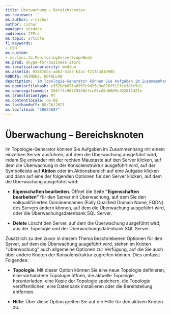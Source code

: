 ```yaml
---
title: Überwachung – Bereichsknoten
ms.reviewer: ''
ms.author: v-cichur
author: cichur
manager: serdars
audience: ITPro
ms.topic: article
f1.keywords:
- CSH
ms.custom:
- ms.lync.tb.MonitoringServerScopeNode
ms.prod: skype-for-business-itpro
ms.localizationpriority: medium
ms.assetid: 05867db5-ad62-41e3-b1ac-f21f43d1e90b
ROBOTS: NOINDEX, NOFOLLOW
description: 'Im Topologie-Generator können Sie Aufgaben im Zusammenhang mit einem einzelnen Server ausführen, auf dem die Überwachung ausgeführt wird, indem Sie entweder mit der rechten Maustaste auf den Server klicken, auf dem die Überwachung in der Konsolenstruktur ausgeführt wird, auf der Symbolleiste auf Aktion oder im Aktionsbereich auf eine Aufgabe klicken und dann auf eine der folgenden Optionen für den Server klicken, auf dem die Überwachung ausgeführt wird:'
ms.openlocfilehash: e352bdb67fa8957c9d25e9e876f512fce38fc5a1
ms.sourcegitcommit: 556fffc96729150efcc04cd5d6069c402012421e
ms.translationtype: MT
ms.contentlocale: de-DE
ms.lasthandoff: 08/26/2021
ms.locfileid: "58622687"
---
```

# <a name="monitoring-scope-node"></a>Überwachung – Bereichsknoten
 
Im Topologie-Generator können Sie Aufgaben im Zusammenhang mit einem einzelnen Server ausführen, auf dem die Überwachung ausgeführt wird, indem Sie entweder mit der rechten Maustaste auf den Server klicken, auf dem die Überwachung in der Konsolenstruktur ausgeführt wird, auf der Symbolleiste auf **Aktion** oder im Aktionsbereich auf eine Aufgabe klicken und dann auf eine der folgenden Optionen für den Server klicken, auf dem die Überwachung ausgeführt wird:
  
- **Eigenschaften bearbeiten**. Öffnet die Seite **"Eigenschaften bearbeiten"** für den Server mit Überwachung, auf dem Sie den vollqualifizierten Domänennamen (Fully Qualified Domain Name, FQDN) des Servers ändern können, auf dem die Überwachung ausgeführt wird, oder die Überwachungsdatenbank SQL Server.
    
- **Delete** Löscht den Server, auf dem die Überwachung ausgeführt wird, aus der Topologie und der Überwachungsdatenbank SQL Server.
    
Zusätzlich zu den zuvor in diesem Thema beschriebenen Optionen für den Server, auf dem die Überwachung ausgeführt wird, stehen im Knoten "Überwachung" auch allgemeine Optionen zur Verfügung, auf die Sie auch über andere Knoten der Konsolenstruktur zugreifen können. Dies umfasst Folgendes:
  
- **Topologie**. Mit dieser Option können Sie eine neue Topologie definieren, eine vorhandene Topologie öffnen, die aktuelle Topologie herunterladen, eine Kopie der Topologie speichern, die Topologie veröffentlichen, eine Datenbank installieren oder die Bereitstellung entfernen.
    
- **Hilfe**: Über diese Option greifen Sie auf die Hilfe für den aktiven Knoten zu.
    

